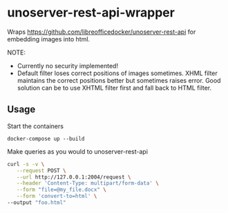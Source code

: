# unoserver-rest-api-wrapper

Wraps https://github.com/libreofficedocker/unoserver-rest-api for embedding images into html.

NOTE:
- Currently no security implemented!
- Default filter loses correct positions of images sometimes. XHML filter maintains the correct positions better but sometimes raises error. Good solution can be to use XHTML filter first and fall back to HTML filter.

## Usage

Start the containers
```
docker-compose up --build
```

Make queries as you would to unoserver-rest-api
```bash
curl -s -v \
   --request POST \
   --url http://127.0.0.1:2004/request \
   --header 'Content-Type: multipart/form-data' \
   --form "file=@my_file.docx" \
   --form 'convert-to=html' \
--output "foo.html"
```
